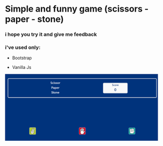 # Simple and funny game (scissors - paper - stone)
### i hope you try it and give me feedback 
### i've used only:
- Bootstrap
* Vanilla Js

![This is an image](./assets/webimage.png)
